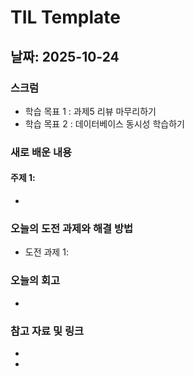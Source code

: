# TIL Template

## 날짜: 2025-10-24

### 스크럼
- 학습 목표 1 : 과제5 리뷰 마무리하기
- 학습 목표 2 : 데이터베이스 동시성 학습하기

### 새로 배운 내용
#### 주제 1:
- 

### 오늘의 도전 과제와 해결 방법
- 도전 과제 1:

### 오늘의 회고
- 

### 참고 자료 및 링크
- 
- 